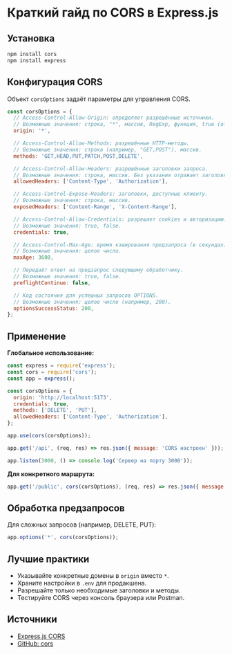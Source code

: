 # Краткий гайд по CORS в Express.js

## Установка

```bash
npm install cors
npm install express
```

## Конфигурация CORS

Объект `corsOptions` задаёт параметры для управления CORS.

```javascript
const corsOptions = {
  // Access-Control-Allow-Origin: определяет разрешённые источники.
  // Возможные значения: строка, "*", массив, RegExp, функция, true (отражает источник), false (отключает CORS).
  origin: '*',

  // Access-Control-Allow-Methods: разрешённые HTTP-методы.
  // Возможные значения: строка (например, "GET,POST"), массив.
  methods: 'GET,HEAD,PUT,PATCH,POST,DELETE',

  // Access-Control-Allow-Headers: разрешённые заголовки запроса.
  // Возможные значения: строка, массив. Без указания отражает заголовки предзапроса.
  allowedHeaders: ['Content-Type', 'Authorization'],

  // Access-Control-Expose-Headers: заголовки, доступные клиенту.
  // Возможные значения: строка, массив.
  exposedHeaders: ['Content-Range', 'X-Content-Range'],

  // Access-Control-Allow-Credentials: разрешает cookies и авторизацию.
  // Возможные значения: true, false.
  credentials: true,

  // Access-Control-Max-Age: время кэширования предзапроса (в секундах).
  // Возможные значения: целое число.
  maxAge: 3600,

  // Передаёт ответ на предзапрос следующему обработчику.
  // Возможные значения: true, false.
  preflightContinue: false,

  // Код состояния для успешных запросов OPTIONS.
  // Возможные значения: целое число (например, 200).
  optionsSuccessStatus: 200,
};
```

## Применение

**Глобальное использование:**

```javascript
const express = require('express');
const cors = require('cors');
const app = express();

const corsOptions = {
  origin: 'http://localhost:5173',
  credentials: true,
  methods: ['DELETE', 'PUT'],
  allowedHeaders: ['Content-Type', 'Authorization'],
};

app.use(cors(corsOptions));

app.get('/api', (req, res) => res.json({ message: 'CORS настроен' }));

app.listen(3000, () => console.log('Сервер на порту 3000'));
```

**Для конкретного маршрута:**

```javascript
app.get('/public', cors(corsOptions), (req, res) => res.json({ message: 'CORS для маршрута' }));
```

## Обработка предзапросов

Для сложных запросов (например, DELETE, PUT):

```javascript
app.options('*', cors(corsOptions));
```

## Лучшие практики

- Указывайте конкретные домены в `origin` вместо `*`.
- Храните настройки в `.env` для продакшена.
- Разрешайте только необходимые заголовки и методы.
- Тестируйте CORS через консоль браузера или Postman.

## Источники

- [Express.js CORS](https://expressjs.com/en/resources/middleware/cors.html)
- [GitHub: cors](https://github.com/expressjs/cors)
